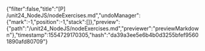 {"filter":false,"title":"[P] /unit24_NodeJS/nodeExercises.md","undoManager":{"mark":-1,"position":-1,"stack":[]},"preview":{"path":"/unit24_NodeJS/nodeExercises.md","previewer":"previewMarkdown"},"timestamp":1554729170305,"hash":"da39a3ee5e6b4b0d3255bfef95601890afd80709"}